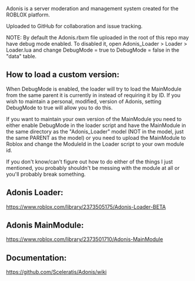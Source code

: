 Adonis is a server moderation and management system created for the ROBLOX platform.

Uploaded to GitHub for collaboration and issue tracking.

NOTE: By default the Adonis.rbxm file uploaded in the root of this repo may have debug mode enabled. To disabled it, open Adonis_Loader > Loader > Loader.lua and change DebugMode = true to DebugMode = false in the "data" table.



## How to load a custom version:
When DebugMode is enabled, the loader will try to load the MainModule from the same parent it is currently in instead of requiring it by ID. If you wish to maintain a personal, modified, version of Adonis, setting DebugMode to true will allow you to do this. 

If you want to maintain your own version of the MainModule you need to either enable DebugMode in the loader script and have the MainModule in the same directory as the "Adonis_Loader" model (NOT in the model, just the same PARENT as the model) or you need to upload the MainModule to Roblox and change the ModuleId in the Loader script to your own module id.

If you don't know/can't figure out how to do either of the things I just mentioned, you probably shouldn't be messing with the module at all or you'll probably break something.

## Adonis Loader:

https://www.roblox.com/library/2373505175/Adonis-Loader-BETA


## Adonis MainModule:

https://www.roblox.com/library/2373501710/Adonis-MainModule


## Documentation:

https://github.com/Sceleratis/Adonis/wiki
